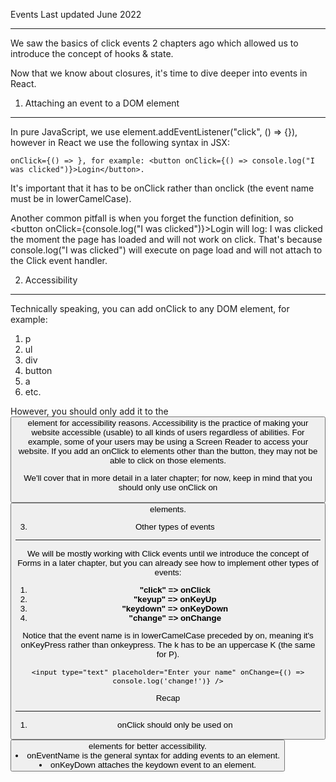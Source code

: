 Events 
Last updated June 2022
****
We saw the basics of click events 2 chapters ago which allowed us to introduce the concept of hooks & state.

Now that we know about closures, it's time to dive deeper into events in React.

1. Attaching an event to a DOM element
***

In pure JavaScript, we use element.addEventListener("click", () => {}), however in React we use the following syntax in JSX:
```
onClick={() => }, for example: <button onClick={() => console.log("I was clicked")}>Login</button>.
```
It's important that it has to be onClick rather than onclick (the event name must be in lowerCamelCase).

Another common pitfall is when you forget the function definition, so <button onClick={console.log("I was clicked")}>Login</button> will log: I was clicked the moment the page has loaded and will not work on click.
That's because console.log("I was clicked") will execute on page load and will not attach to the Click event handler.

2. Accessibility
***
Technically speaking, you can add onClick to any DOM element, for example:

1. p
2. ul
3. div
4. button
5. a
6. etc.

However, you should only add it to the <button> element for accessibility reasons.
Accessibility is the practice of making your website accessible (usable) to all kinds of users regardless of abilities.
For example, some of your users may be using a Screen Reader to access your website. If you add an onClick to elements other than the button, they may not be able to click on those elements.

We'll cover that in more detail in a later chapter; for now, keep in mind that you should only use onClick on <button> elements.

3. Other types of events
***

We will be mostly working with Click events until we introduce the concept of Forms in a later chapter, but you can already see how to implement other types of events:

1. **"click" => onClick**
2. **"keyup" => onKeyUp**
3. **"keydown" => onKeyDown**
4. **"change" => onChange**

Notice that the event name is in lowerCamelCase preceded by on, meaning it's onKeyPress rather than onkeypress. The k has to be an uppercase K (the same for P).
```
<input type="text" placeholder="Enter your name" onChange={() => console.log('change!')} />
```
Recap
***
1. onClick should only be used on ***<button>*** elements for better accessibility.
2. onEventName is the general syntax for adding events to an element.
3. onKeyDown attaches the keydown event to an element.

